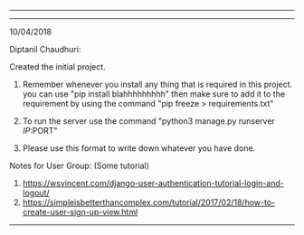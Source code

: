 *********************************************************
*********************************************************
10/04/2018

Diptanil Chaudhuri:

Created the initial project.

1. Remember whenever you install any thing that is required in this project. you can use "pip install blahhhhhhhhh" then make sure to add it to the 
requirement by using the command "pip freeze > requirements.txt"

2. To run the server use the command "python3 manage.py runserver $IP:$PORT"

3. Please use this format to write down whatever you have done.

Notes for User Group: (Some tutorial)

1. https://wsvincent.com/django-user-authentication-tutorial-login-and-logout/
2. https://simpleisbetterthancomplex.com/tutorial/2017/02/18/how-to-create-user-sign-up-view.html

**************************************************************

